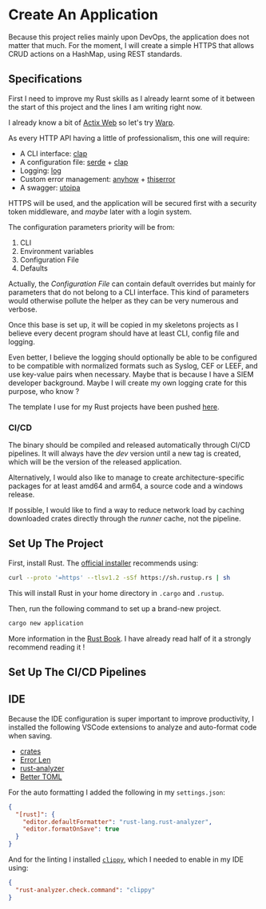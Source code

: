 # Create An Application

Because this project relies mainly upon DevOps, the application does not matter that much.
For the moment, I will create a simple HTTPS that allows CRUD actions on a HashMap, using REST standards.

## Specifications

First I need to improve my Rust skills as I already learnt some of it between the start of this project and the lines I am writing right now.

I already know a bit of [Actix Web](https://actix.rs/) so let's try [Warp](https://docs.rs/warp/latest/warp/).

As every HTTP API having a little of professionalism, this one will require:

- A CLI interface: [clap](https://docs.rs/clap/latest/clap/)
- A configuration file: [serde](https://serde.rs/) + [clap](https://docs.rs/clap/latest/clap/)
- Logging: [log](https://docs.rs/log/latest/log/)
- Custom error management: [anyhow](https://docs.rs/anyhow/latest/anyhow/) + [thiserror](https://docs.rs/thiserror/latest/thiserror/)
- A swagger: [utoipa](https://docs.rs/utoipa/latest/utoipa/)

HTTPS will be used, and the application will be secured first with a security token middleware, and _maybe_ later with a login system.

The configuration parameters priority will be from:

1. CLI
2. Environment variables
3. Configuration File
4. Defaults

Actually, the _Configuration File_ can contain default overrides but mainly for parameters that do not belong to a CLI interface. This kind of parameters would otherwise pollute the helper as they can be very numerous and verbose.

Once this base is set up, it will be copied in my skeletons projects as I believe every decent program should have at least CLI, config file and logging.

Even better, I believe the logging should optionally be able to be configured to be compatible with normalized formats such as Syslog, CEF or LEEF, and use key-value pairs when necessary. Maybe that is because I have a SIEM developer background. Maybe I will create my own logging crate for this purpose, who know ?

The template I use for my Rust projects have been pushed [here](https://github.com/Shynamo/templates/tree/main/languages/rust).

### CI/CD

The binary should be compiled and released automatically through CI/CD pipelines. It will always have the _dev_ version until a new tag is created, which will be the version of the released application.

Alternatively, I would also like to manage to create architecture-specific packages for at least amd64 and arm64, a source code and a windows release.

If possible, I would like to find a way to reduce network load by caching downloaded crates directly through the _runner_ cache, not the pipeline.

## Set Up The Project

First, install Rust. The [official installer](https://www.rust-lang.org/tools/install) recommends using:

```bash
curl --proto '=https' --tlsv1.2 -sSf https://sh.rustup.rs | sh
```

This will install Rust in your home directory in `.cargo` and `.rustup`.

Then, run the following command to set up a brand-new project.

```bash
cargo new application
```

More information in the [Rust Book](https://doc.rust-lang.org/book/). I have already read half of it a strongly recommend reading it !

## Set Up The CI/CD Pipelines

<!-- TODO -->

## IDE

Because the IDE configuration is super important to improve productivity, I installed the following VSCode extensions to analyze and auto-format code when saving.

- [crates](https://open-vsx.org/extension/serayuzgur/crates)
- [Error Len](https://open-vsx.org/extension/usernamehw/errorlens)
- [rust-analyzer](https://open-vsx.org/extension/rust-lang/rust-analyzer)
- [Better TOML](https://open-vsx.org/extension/bungcip/better-toml)

For the auto formatting I added the following in my `settings.json`:

```json
{
  "[rust]": {
    "editor.defaultFormatter": "rust-lang.rust-analyzer",
    "editor.formatOnSave": true
  }
}
```

And for the linting I installed [`clippy`](https://crates.io/crates/clippy), which I needed to enable in my IDE using:

```json
{
  "rust-analyzer.check.command": "clippy"
}
```
